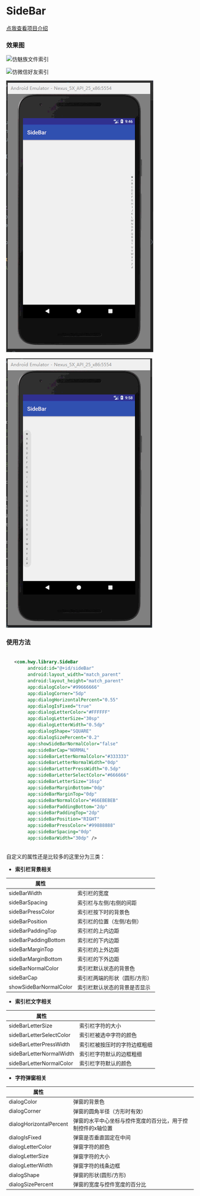 # SideBar
[点我查看项目介绍](https://www.jianshu.com/p/038d1e8b3625)

### 效果图
![仿魅族文件索引](https://github.com/hewenyuAndroid/SideBar/blob/master/screen/7082912-8cf87c5e0f2cb964.gif)

![仿微信好友索引](https://github.com/hewenyuAndroid/SideBar/blob/master/screen/7082912-c2f161ceb8bb2d96.gif)

![索引效果](https://github.com/hewenyuAndroid/SideBar/blob/master/screen/7082912-e8306bf070ca6e2c.gif)

![左侧索引栏](https://github.com/hewenyuAndroid/SideBar/blob/master/screen/7082912-ea0889a7be6f4e3e.gif)

### 使用方法

```xml

   <com.hwy.library.SideBar
        android:id="@+id/sideBar"
        android:layout_width="match_parent"
        android:layout_height="match_parent"
        app:dialogColor="#99666666"
        app:dialogCorner="5dp"
        app:dialogHorizontalPercent="0.55"
        app:dialogIsFixed="true"
        app:dialogLetterColor="#FFFFFF"
        app:dialogLetterSize="30sp"
        app:dialogLetterWidth="0.5dp"
        app:dialogShape="SQUARE"
        app:dialogSizePercent="0.2"
        app:showSideBarNormalColor="false"
        app:sideBarCap="NORMAL"
        app:sideBarLetterNormalColor="#333333"
        app:sideBarLetterNormalWidth="0dp"
        app:sideBarLetterPressWidth="0.5dp"
        app:sideBarLetterSelectColor="#666666"
        app:sideBarLetterSize="16sp"
        app:sideBarMarginBottom="0dp"
        app:sideBarMarginTop="0dp"
        app:sideBarNormalColor="#66EBEBEB"
        app:sideBarPaddingBottom="2dp"
        app:sideBarPaddingTop="2dp"
        app:sideBarPosition="RIGHT"
        app:sideBarPressColor="#99888888"
        app:sideBarSpacing="0dp"
        app:sideBarWidth="30dp" />
        
```

自定义的属性还是比较多的这里分为三类：

* **索引栏背景相关**

| 属性        |    |
| --------   | -----  | 
|sideBarWidth     |索引栏的宽度 |
|sideBarSpacing        |索引栏与左侧/右侧的间距  | 
|sideBarPressColor         |索引栏按下时的背景色    | 
|sideBarPosition         |索引栏的位置（左侧/右侧）    | 
|sideBarPaddingTop         |索引栏的上内边距    | 
|sideBarPaddingBottom         |索引栏的下内边距    | 
|sideBarMarginTop         |索引栏的上外边距    | 
|sideBarMarginBottom         |索引栏的下外边距    | 
|sideBarNormalColor         |索引栏默认状态的背景色    | 
|sideBarCap         |索引栏两端的形状（圆形/方形）    | 
|showSideBarNormalColor         |索引栏默认状态的背景是否显示    | 


* **索引栏文字相关**

| 属性        |    |
| --------   | -----  | 
|sideBarLetterSize     |索引栏字符的大小 |
|sideBarLetterSelectColor        |索引栏被选中字符的颜色  | 
|sideBarLetterPressWidth         |索引栏被按压时的字符边框粗细    | 
|sideBarLetterNormalWidth         |索引栏字符默认的边框粗细    | 
|sideBarLetterNormalColor         |索引栏字符默认的颜色    | 


* **字符弹窗相关**

| 属性        |    |
| --------   | -----  | 
|dialogColor     |弹窗的背景色 |
|dialogCorner     |弹窗的圆角半径（方形时有效） |
|dialogHorizontalPercent     |弹窗的水平中心坐标与控件宽度的百分比，用于控制控件的x轴位置 |
|dialogIsFixed     |弹窗是否垂直固定在中间 |
|dialogLetterColor     |弹窗字符的颜色 |
|dialogLetterSize     |弹窗字符的大小 |
|dialogLetterWidth     |弹窗字符的线条边框 |
|dialogShape     |弹窗的形状(圆形/方形) |
|dialogSizePercent     |弹窗的宽度与控件宽度的百分比 |